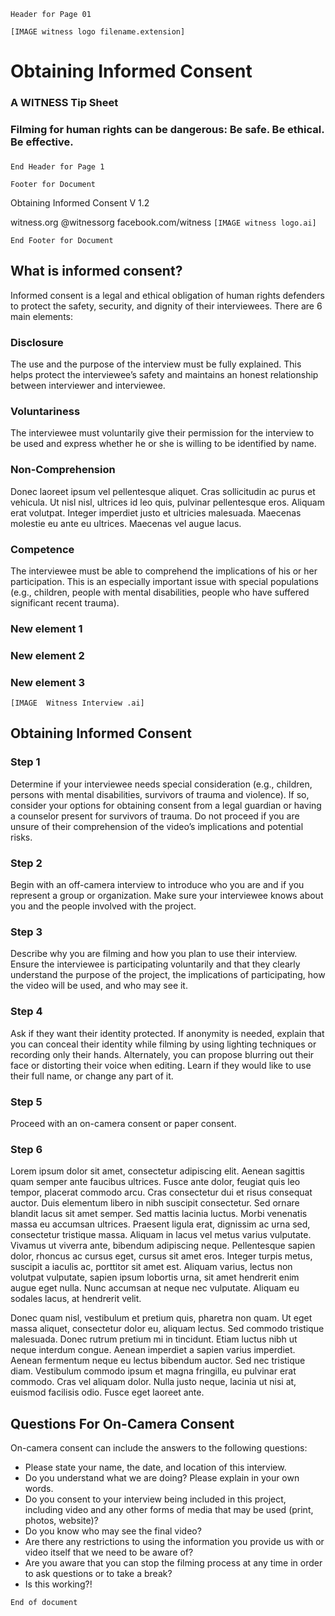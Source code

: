 ```Header for Page 01```

```[IMAGE witness logo filename.extension]```

# Obtaining Informed Consent
### A WITNESS Tip Sheet
### Filming for human rights can be dangerous: Be safe. Be ethical. Be effective.
### 
```End Header for Page 1```

``` Footer for Document ```

Obtaining Informed Consent V 1.2

witness.org @witnessorg facebook.com/witness 
```[IMAGE witness logo.ai]```

``` End Footer for Document ```

## What is informed consent?
Informed consent is a legal and ethical obligation of human rights
defenders to protect the safety, security, and dignity of their
interviewees. There are 6 main elements:

### Disclosure
The use and the purpose of the interview must be fully explained. This helps protect the interviewee’s
safety and maintains an honest relationship between interviewer and interviewee.

### Voluntariness
The interviewee must voluntarily give their permission for the interview
to be used and express whether he or she is willing to be identified by
name.

### Non-Comprehension
Donec laoreet ipsum vel pellentesque aliquet. Cras sollicitudin ac purus et vehicula. Ut nisl nisl, ultrices id leo quis, pulvinar pellentesque eros. Aliquam erat volutpat. Integer imperdiet justo et ultricies malesuada. Maecenas molestie eu ante eu ultrices. Maecenas vel augue lacus.

### Competence
The interviewee must be able to comprehend the implications of his or
her participation. This is an especially important issue with special
populations (e.g., children, people with mental disabilities, people who
have suffered significant recent trauma).

### New element 1

### New element 2

### New element 3

```[IMAGE  Witness Interview .ai]```

## Obtaining Informed Consent

### Step 1
Determine if your interviewee needs special consideration (e.g.,
children, persons with mental disabilities, survivors of trauma and
violence). If so, consider your options for obtaining consent from a
legal guardian or having a counselor present for survivors of trauma. Do
not proceed if you are unsure of their comprehension of the video’s
implications and potential risks.

### Step 2
Begin with an off-camera interview to introduce who you are and if you
represent a group or organization. Make sure your interviewee knows
about you and the people involved with the project.

### Step 3
Describe why you are filming and how you plan to use their interview.
Ensure the interviewee is participating voluntarily and that they
clearly understand the purpose of the project, the implications of
participating, how the video will be used, and who may see it.

### Step 4 
Ask if they want their identity protected. If anonymity is needed,
explain that you can conceal their identity while filming by using
lighting techniques or recording only their hands. Alternately, you can
propose blurring out their face or distorting their voice when editing.
Learn if they would like to use their full name, or change any part of
it.

### Step 5
Proceed with an on-camera consent or paper consent.

### Step 6
Lorem ipsum dolor sit amet, consectetur adipiscing elit. Aenean sagittis quam semper ante faucibus ultrices. Fusce ante dolor, feugiat quis leo tempor, placerat commodo arcu. Cras consectetur dui et risus consequat auctor. Duis elementum libero in nibh suscipit consectetur. Sed ornare blandit lacus sit amet semper. Sed mattis lacinia luctus. Morbi venenatis massa eu accumsan ultrices. Praesent ligula erat, dignissim ac urna sed, consectetur tristique massa. Aliquam in lacus vel metus varius vulputate. Vivamus ut viverra ante, bibendum adipiscing neque. Pellentesque sapien dolor, rhoncus ac cursus eget, cursus sit amet eros. Integer turpis metus, suscipit a iaculis ac, porttitor sit amet est. Aliquam varius, lectus non volutpat vulputate, sapien ipsum lobortis urna, sit amet hendrerit enim augue eget nulla. Nunc accumsan at neque nec vulputate. Aliquam eu sodales lacus, at hendrerit velit.

Donec quam nisl, vestibulum et pretium quis, pharetra non quam. Ut eget massa aliquet, consectetur dolor eu, aliquam lectus. Sed commodo tristique malesuada. Donec rutrum pretium mi in tincidunt. Etiam luctus nibh ut neque interdum congue. Aenean imperdiet a sapien varius imperdiet. Aenean fermentum neque eu lectus bibendum auctor. Sed nec tristique diam. Vestibulum commodo ipsum et magna fringilla, eu pulvinar erat commodo. Cras vel aliquam dolor. Nulla justo neque, lacinia ut nisi at, euismod facilisis odio. Fusce eget laoreet ante.

## Questions For On-Camera Consent
On-camera consent can include the answers to the following questions:

* Please state your name, the date, and location of this interview.
* Do you understand what we are doing? Please explain in your own words.
* Do you consent to your interview being included in this project,
including video and any other forms of media that may be used (print,
photos, website)?
* Do you know who may see the final video?
* Are there any restrictions to using the information you provide us with
or video itself that we need to be aware of?
* Are you aware that you can stop the filming process at any time in order
to ask questions or to take a break?
* Is this working?!

```End of document```
